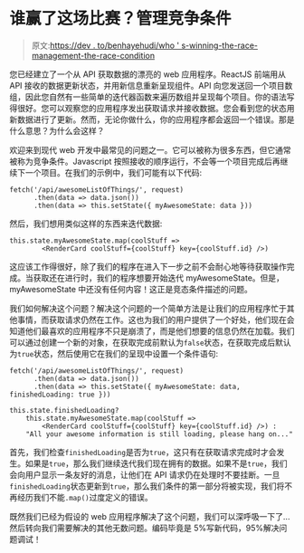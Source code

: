 # 谁赢了这场比赛？管理竞争条件

> 原文:[https://dev . to/benhayehudi/who ' s-winning-the-race-management-the-race-condition](https://dev.to/benhayehudi/who-is-winning-the-race-managing-the-race-condition)

您已经建立了一个从 API 获取数据的漂亮的 web 应用程序。ReactJS 前端用从 API 接收的数据更新状态，并用新信息重新呈现组件。API 向您发送回一个项目数组，因此您自然有一些简单的迭代器函数来遍历数组并呈现每个项目。你的语法写得很好。您可以观察您的应用程序发出获取请求并接收数据。您会看到您的状态用新数据进行了更新。然而，无论你做什么，你的应用程序都会返回一个错误。那是什么意思？为什么会这样？

欢迎来到现代 web 开发中最常见的问题之一。它可以被称为很多东西，但它通常被称为竞争条件。Javascript 按照接收的顺序运行，不会等一个项目完成后再继续下一个项目。在我们的示例中，我们可能有以下代码:

```
fetch('/api/awesomeListOfThings/', request)
      .then(data => data.json())
      .then(data => this.setState({ myAwesomeState: data })) 
```

然后，我们想用类似这样的东西来迭代数据:

```
this.state.myAwesomeState.map(coolStuff =>
        <RenderCard coolStuff={coolStuff} key={coolStuff.id} />) 
```

这应该工作得很好，除了我们的程序在进入下一步之前不会耐心地等待获取操作完成。当获取还在进行时，我们的程序想要开始迭代 myAwesomeState。但是，myAwesomeState 中还没有任何内容！这正是竞态条件描述的问题。

我们如何解决这个问题？解决这个问题的一个简单方法是让我们的应用程序忙于其他事情，而获取请求仍然在工作。这也为我们的用户提供了一个好处，他们现在会知道他们最喜欢的应用程序不只是崩溃了，而是他们想要的信息仍然在加载。我们可以通过创建一个新的对象，在获取完成前默认为`false`状态，在获取完成后默认为`true`状态，然后使用它在我们的呈现中设置一个条件语句:

```
fetch('/api/awesomeListOfThings/', request)
      .then(data => data.json())
      .then(data => this.setState({ myAwesomeState: data, finishedLoading: true })) 
```

```
this.state.finishedLoading?
    this.state.myAwesomeState.map(coolStuff =>
        <RenderCard coolStuff={coolStuff} key={coolStuff.id} />) :
    "All your awesome information is still loading, please hang on..." 
```

首先，我们检查`finishedLoading`是否为`true`，这只有在获取请求完成时才会发生。如果是`true`，那么我们继续迭代我们现在拥有的数据。如果不是`true`，我们会向用户显示一条友好的消息，让他们在 API 请求仍在处理时不要挂断。一旦`finishedLoading`状态更新到`true`，那么我们条件的第一部分将被实现，我们将不再经历我们不能`.map()`过度定义的错误。

既然我们已经为假设的 web 应用程序解决了这个问题，我们可以深呼吸一下了...然后转向我们需要解决的其他无数问题。编码毕竟是 5%写新代码，95%解决问题调试！